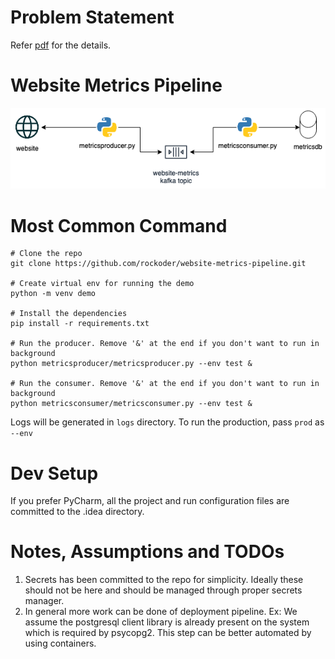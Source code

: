 # Problem Statement

Refer [pdf](docs/Engineering_Manager_-_Berlin.pdf) for the details.

# Website Metrics Pipeline

![](docs/arch-diag.png)

# Most Common Command

```
# Clone the repo
git clone https://github.com/rockoder/website-metrics-pipeline.git

# Create virtual env for running the demo
python -m venv demo

# Install the dependencies
pip install -r requirements.txt

# Run the producer. Remove '&' at the end if you don't want to run in background
python metricsproducer/metricsproducer.py --env test &

# Run the consumer. Remove '&' at the end if you don't want to run in background
python metricsconsumer/metricsconsumer.py --env test &

```

Logs will be generated in `logs` directory. To run the production, pass `prod` as `--env`

# Dev Setup

If you prefer PyCharm, all the project and run configuration files are committed to the .idea directory.

# Notes, Assumptions and TODOs

1. Secrets has been committed to the repo for simplicity. Ideally these should not be here and should be managed through proper secrets manager.
1. In general more work can be done of deployment pipeline. Ex: We assume the postgresql client library is already present on the system which is required by psycopg2. This step can be better automated by using containers.
